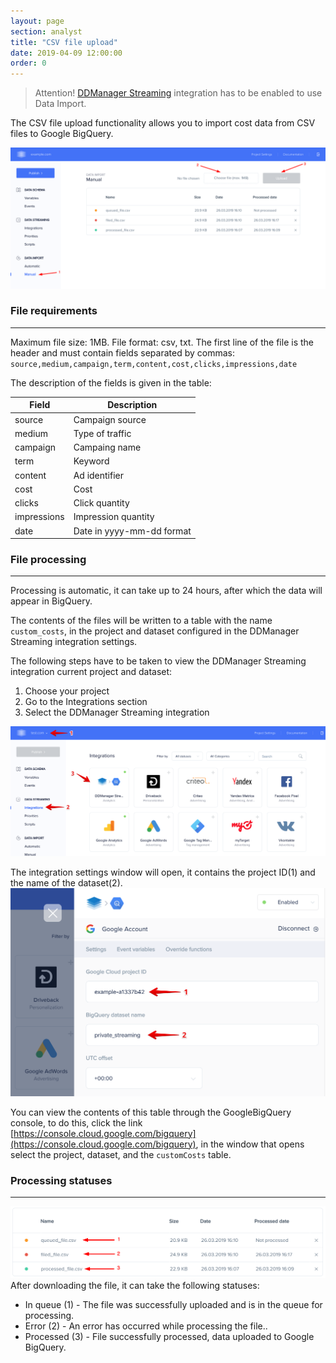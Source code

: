 ```yaml
---
layout: page
section: analyst
title: "CSV file upload"
date: 2019-04-09 12:00:00
order: 0
---
```

> Attention! [DDManager Streaming](/integrations/ddmanager-streaming.md) integration has to be enabled to use Data Import.

The CSV file upload functionality allows you to import cost data from CSV files to Google BigQuery.

![](/img/manual.data.import.1.png)

### File requirements
------
Maximum file size: 1MB.
File format: csv, txt.
The first line of the file is the header and must contain fields separated by commas:
`source,medium,campaign,term,content,cost,clicks,impressions,date`

The description of the fields is given in the table:

Field | Description
--- | ---
source | Campaign source
medium | Type of traffic
campaign | Campaing name
term | Keyword
content | Ad identifier
cost | Cost
clicks | Click quantity
impressions | Impression quantity
date | Date in yyyy-mm-dd format

### File processing
------

Processing is automatic, it can take up to 24 hours, after which the data will appear in BigQuery.

The contents of the files will be written to a table with the name `custom_costs`, in the project and dataset configured in the DDManager Streaming integration settings.

The following steps have to be taken to view the DDManager Streaming integration current project and dataset:

1. Choose your project
2. Go to the Integrations section
3. Select the DDManager Streaming integration

![](/img/manual.data.import.2.png)

The integration settings window will open, it contains the project ID(1) and the name of the dataset(2).
![](/img/manual.data.import.3.png)

You can view the contents of this table through the GoogleBigQuery console, to do this, click the link [https://console.cloud.google.com/bigquery](https://console.cloud.google.com/bigquery), in the window that opens select the project, dataset, and the `customCosts` table.

### Processing statuses
------
![](/img/manual.data.import.4.png)
After downloading the file, it can take the following statuses:

- In queue (1) - The file was successfully uploaded and is in the queue for processing.
- Error (2) - An error has occurred while processing the file..
- Processed (3) - File successfully processed, data uploaded to Google BigQuery.
